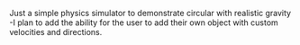 Just a simple physics simulator to demonstrate circular with realistic gravity
-I plan to add the ability for the user to add their own object with custom velocities and directions.

